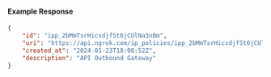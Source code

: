<!-- Code generated for API Clients. DO NOT EDIT. -->

#### Example Response

```json
{
	"id": "ipp_2bMmTsrHicsdjfSt6jCUlNa3nBm",
	"uri": "https://api.ngrok.com/ip_policies/ipp_2bMmTsrHicsdjfSt6jCUlNa3nBm",
	"created_at": "2024-01-23T18:08:52Z",
	"description": "API Outbound Gateway"
}
```
